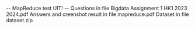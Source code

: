 -- MapReduce test UIT!
-- Questions in file Bigdata Assignment 1 HK1 2023 2024.pdf
Answers and creenshot result in file mapreduce.pdf
Dataset in file dataset.zip
